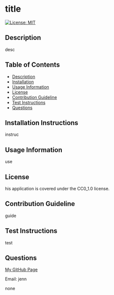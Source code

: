 
# title
[![License: MIT](https://img.shields.io/badge/License-CC0_1.0-yellow.svg)](https://opensource.org/licenses/MIT)

## Description 
desc

## Table of Contents
  - [Description](#description)
  - [Installation](#installation)
  - [Usage Information](#usage-information)
  - [License](#license)
  - [Contribution Guideline](#contribution-guideline)
  - [Test Instructions](#test-instructions)
  - [Questions](#questions)

## Installation Instructions
instruc

## Usage Information
use

## License

his application is covered under the CC0_1.0 license.


## Contribution Guideline
guide

## Test Instructions
test


## Questions
[My GitHub Page](https://github.com/jenn)

Email: jenn

none

